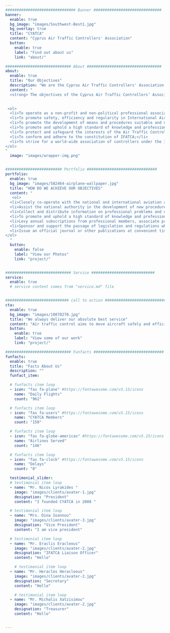 ```yaml
---
############################### Banner ##############################
banner:
  enable: true
  bg_image: "images/Southwest-Best1.jpg"
  bg_overlay: true
  title: "CYATCA"
  content: "Cyprus Air Traffic Controllers' Association"
  button:
    enable: true
    label: "Find out about us"
    link: "about/"

############################# About #################################
about:
  enable: true
  title: "Our Objectives"
  description: "We are the Cyprus Air Traffic Controllers' Association. Founded on 2008 our goal is to represent all ATCOs in Cyprus."
  content: "
  <strong> The objectives of the Cyprus Air Traffic Controllers’ Association are: </strong><br>

 
 <ol>
  <li>To operate as a non-profit and non-political professional association for Cypriot Air Traffic Controllers;</li>
  <li>To promote safety, efficiency and regularity in International Air Navigation;</li>
  <li>To promote the development of means and procedures suitable and necessary for the economic and efficient control of air traffic;</li>
  <li>To promote and uphold a high standard of knowledge and professional efficiency among Air Traffic Controllers and among associate professional members;</li>
  <li>To protect and safeguard the interests of the Air Traffic Control profession;</li>
  <li>To conform and adhere to the constitution of IFATCA;</li>
  <li>To strive for a world-wide association of controllers under the International Federation of Air Traffic Controllers’ Association.</li>
</ol>
"
  image: "images/wrapper-img.png"


######################### Portfolio ###############################
portfolio:
  enable: true
  bg_image: "images/582464-airplane-wallpaper.jpg"
  title: "HOW DO WE ACHIEVE OUR OBJECTIVES"
  content: " 
   <ol>
  <li>Closely co-operate with the national and international aviation authorities and other institutions or persons concerned with air navigation;</li>
  <li>Assist the national authority in the development of new procedures and facilities necessary and useful for the safety of international air navigation;</li>
  <li>Collect and distribute information on professional problems and developments;</li>
  <li>To promote and uphold a high standard of knowledge and professional efficiency among Air Traffic Controllers and among associate professional members;</li>
  <li>Levy annual subscriptions from professional members, associate professional members and corporate members to provide the funds for an effective management of the Association’s activities, and commitments towards IFATCA.</li>
  <li>Sponsor and support the passage of legislation and regulations which will increase and protect the safety of air navigation through the improvement of working conditions in Air Traffic Control;</li>
  <li>Issue an official journal or other publications at convenient times for the purpose of promulgating and advancing matters of air traffic control.</li>
</ol>
  "
  button:
    enable: false
    label: "View our Photos"
    link: "project/"


############################# Service ############################
service:
  enable: true
  # service content comes from "service.md" file


############################ call to action ###########################
cta:
  enable: true
  bg_image: "images/10878270.jpg"
  title: "We always deliver our absolute best service"
  content: "Air traffic control aims to move aircraft safely and efficiently through the airspace system"
  button:
    enable: true
    label: "View some of our work"
    link: "project/"

############################# Funfacts ###############################
funfacts:
  enable: true
  title: "Facts About Us"
  description: ""
  funfact_item:

  # funfacts item loop
  - icon: "fas fa-plane" #https://fontawesome.com/v5.15/icons
    name: "Daily Flights"
    count: "962"

  # funfacts item loop
  - icon: "fas fa-users" #https://fontawesome.com/v5.15/icons
    name: "CYATCA Members"
    count: "150"

  # funfacts item loop
  - icon: "fas fa-globe-americas" #https://fontawesome.com/v5.15/icons
    name: "Airlines Served"
    count: "146"

  # funfacts item loop
  - icon: "fas fa-clock" #https://fontawesome.com/v5.15/icons
    name: "Delays"
    count: "0"

  testimonial_slider:
  # testimonial item loop
  - name: "Mr. Nicos Lyrakides "
    image: "images/clients/avater-1.jpg"
    designation: "President"
    content: "I founded CYATCA in 2008 "

  # testimonial item loop
  - name: "Mrs. Dina Ioannou"
    image: "images/clients/avater-3.jpg"
    designation: "Vice President"
    content: "I am vice president"

  # testimonial item loop
  - name: "Mr. Eraclis Eracleous"
    image: "images/clients/avater-2.jpg"
    designation: "IFATCA Liaison Officer"
    content: "Hello"

    # testimonial item loop
  - name: "Mr. Heracles Heracleous"
    image: "images/clients/avater-2.jpg"
    designation: "Secretary"
    content: "Hello"

    # testimonial item loop
  - name: "Mr. Michalis Xatzisimou"
    image: "images/clients/avater-2.jpg"
    designation: "Treasurer"
    content: "Hello"


---
```

